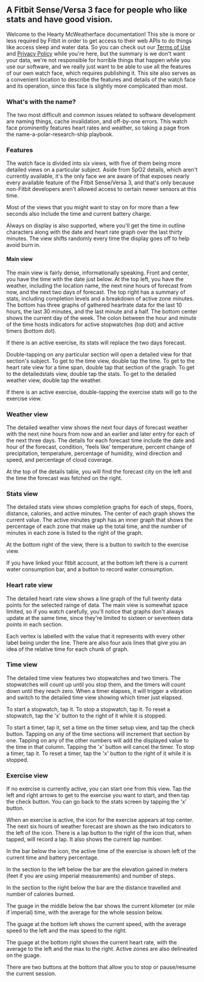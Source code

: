 ## A Fitbit Sense/Versa 3 face for people who like stats and have good vision.

Welcome to the Hearty McWeatherface documentation! This site is more or less required by Fitbit in order to get access to their web APIs to do things like access sleep and water data. So you can check out our [Terms of Use](./terms) and [Privacy Policy](./privacy) while you're here, but the summary is we don't want your data, we're not responsible for horrible things that happen while you use our software, and we really just want to be able to use all the features of our own watch face, which requires publishing it. This site also serves as a convenient location to describe the features and details of the watch face and its operation, since this face is slightly more complicated than most.

### What's with the name?

The two most difficult and common issues related to software development are naming things, cache invalidation, and off-by-one errors. This watch face prominently features heart rates and weather, so taking a page from the name-a-polar-research-ship playbook.

### Features

The watch face is divided into six views, with five of them being more detailed views on a particular subject. Aside from SpO2 details, which aren't currently available, it's the only face we are aware of that exposes nearly every available feature of the Fitbit Sense/Versa 3, and that's only because non-Fitbit developers aren't allowed access to certain newer sensors at this time.

Most of the views that you might want to stay on for more than a few seconds also include the time and current battery charge.

Always on display is also supported, where you'll get the time in outline characters along with the date and heart rate graph over the last thirty minutes. The view shifts randomly every time the display goes off to help avoid burn in.

#### Main view

The main view is fairly dense, informationally speaking. Front and center, you have the time with the date just below. At the top left, you have the weather, including the location name, the next nine hours of forecast from now, and the next two days of forecast. The top right has a summary of stats, including completion levels and a breakdown of active zone minutes. The bottom has three graphs of gathered heartrate data for the last 10 hours, the last 30 minutes, and the last minute and a half. The bottom center shows the current day of the week. The colon between the hour and minute of the time hosts indicators for active stopwatches (top dot) and active timers (bottom dot).

If there is an active exercise, its stats will replace the two days forecast.

Double-tapping on any particular section will open a detailed view for that section's subject. To get to the time view, double tap the time. To get to the heart rate view for a time span, double tap that section of the graph. To get to the detailedstats view, double tap the stats. To get to the detailed weather view, double tap the weather.

If there is an active exercise, double-tapping the exercise stats will go to the exercise view.

### Weather view

The detailed weather view shows the next four days of forecast weather with the next nine hours from now and an earlier and later entry for each of the next three days. The details for each forecast time include the date and hour of the forecast, condition, 'feels like' temperature, percent change of precipitation, temperature, percentage of humidity, wind direction and speed, and percentage of cloud coverage.

At the top of the details table, you will find the forecast city on the left and the time the forecast was fetched on the right.

### Stats view

The detailed stats view shows completion graphs for each of steps, floors, distance, calories, and active minutes. The center of each graph shows the current value. The active minutes graph has an inner graph that shows the percentage of each zone that make up the total time, and the number of minutes in each zone is listed to the right of the graph.

At the bottom right of the view, there is a button to switch to the exercise view.

If you have linked your fitbit account, at the bottom left there is a current water consumption bar, and a button to record water consumption.

### Heart rate view

The detailed heart rate view shows a line graph of the full twenty data points for the selected rainge of data. The main view is somewhat space limited, so if you watch carefully, you'll notice that graphs don't always update at the same time, since they're limited to sixteen or seventeen data points in each section.

Each vertex is labelled with the value that it represents with every other label being under the line. There are also four axis lines that give you an idea of the relative time for each chunk of graph.

### Time view

The detailed time view features two stopwatches and two timers. The stopwatches will count up until you stop them, and the timers will count down until they reach zero. When a timer elapses, it will trigger a vibration and switch to the detailed time view showing which timer just elapsed.

To start a stopwatch, tap it. To stop a stopwatch, tap it. To reset a stopwatch, tap the 'x' button to the right of it while it is stopped.

To start a timer, tap it, set a time on the timer setup view, and tap the check button. Tapping on any of the time sections will increment that section by one. Tapping on any of the other numbers will add the displayed value to the time in that column. Tapping the 'x' button will cancel the timer. To stop a timer, tap it. To reset a timer, tap the 'x' button to the right of it while it is stopped.

### Exercise view

If no exercise is currently active, you can start one from this view. Tap the left and right arrows to get to the exercise you want to start, and then tap the check button. You can go back to the stats screen by tapping the 'x' button.

When an exercise is active, the icon for the exercise appears at top center. The next six hours of weather forecast are shown as the two indicators to the left of the icon. There is a lap button to the right of the icon that, when tapped, will record a lap. It also shows the current lap number.

In the bar below the icon, the active time of the exercise is shown left of the current time and battery percentage.

In the section to the left below the bar are the elevation gained in meters (feet if you are using imperial measurements) and number of steps.

In the section to the right below the bar are the distance travelled and number of calories burned.

The guage in the middle below the bar shows the current kilometer (or mile if imperial) time, with the average for the whole session below.

The guage at the bottom left shows the current speed, with the average speed to the left and the max speed to the right.

The guage at the bottom right shows the current heart rate, with the average to the left and the max to the right. Active zones are also delineated on the guage.

There are two buttons at the bottom that allow you to stop or pause/resume the current session.

